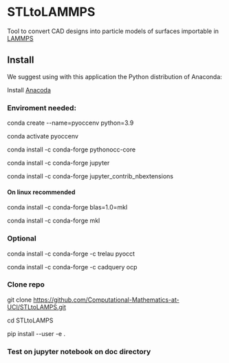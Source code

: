 # STLtoLAMMPS
Tool to convert CAD designs into particle models of surfaces importable in [LAMMPS](https://www.lammps.org/)

## Install 

We suggest using with this application the Python distribution of Anaconda:

Install [Anacoda](https://www.anaconda.com/products/distribution)

### Enviroment needed:

conda create --name=pyoccenv python=3.9

conda activate pyoccenv

conda install -c conda-forge pythonocc-core

conda install -c conda-forge jupyter

conda install -c conda-forge jupyter_contrib_nbextensions


#### On linux recommended 

conda install -c conda-forge  blas=1.0=mkl

conda install -c conda-forge  mkl



### Optional

conda install -c conda-forge -c trelau pyocct

conda install -c conda-forge -c cadquery ocp


### Clone repo

git clone https://github.com/Computational-Mathematics-at-UCI/STLtoLAMPS.git

cd STLtoLAMPS

pip install --user -e .

### Test on jupyter notebook on doc directory



